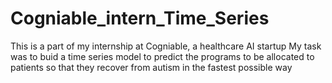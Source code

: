 # Cogniable_intern_Time_Series
This is a part of my internship at Cogniable, a healthcare AI startup
My task was to buid a time series model to predict the programs to be allocated to patients so that they recover from autism in the fastest possible way
